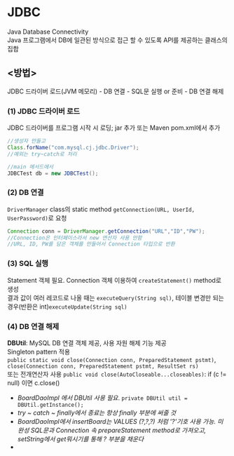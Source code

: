 # JDBC
Java Database Connectivity  
Java 프로그램에서 DB에 일관된 방식으로 접근 할 수 있도록 API를 제공하는 클래스의 집합  
## <방법>  
JDBC 드라이버 로드(JVM 메모리) - DB 연결 - SQL문 실행 or 준비 - DB 연결 해제   
### (1) JDBC 드라이버 로드
JDBC 드라이버를 프로그램 시작 시 로딩; jar 추가 또는 Maven pom.xml에서 추가  
```java
//생성자 만들고
Class.forName("com.mysql.cj.jdbc.Driver");
//예외는 try~catch로 처리

//main 메서드에서
JDBCTest db = new JDBCTest();
```  
### (2) DB 연결
```DriverManager``` class의 static method ```getConnection(URL, UserId, UserPassword)```로 요청  
```java
Connection conn = DriverManager.getConnection("URL","ID","PW");
//Connection은 인터페이스라서 new 연산자 사용 안함
//URL, ID, PW를 담은 객체를 만들어서 Connection 타입으로 반환  
```  
### (3) SQL 실행
Statement 객체 필요. Connection 객체 이용하여 ```createStatement()``` method로 생성  
결과 값이 여러 레코드로 나올 때는 ```executeQuery(String sql)```, 테이블 변경만 되는 경우(반환은 int)```executeUpdate(String sql)```  
### (4) DB 연결 해제
**DBUtil**: MySQL DB 연결 객체 제공, 사용 자원 해제 기능 제공  
Singleton pattern 적용  
```public static void close(Connection conn, PreparedStatement pstmt)```, ```close(Connection conn, PreparedStatement pstmt, ResultSet rs)```  
또는 전개연산자 사용 ```public void close(AutoCloseable...closeables)```: if (c != null) 이면 c.close()  
  
* *BoardDaoImpl 에서 DBUtil 사용 필요*. ```private DBUtil util = DBUtil.getInstance();```  
* *try ~ catch ~ finally에서 종료는 항상 finally 부분에 써줄 것*
* *BoardDaoImpl에서 insertBoard는 VALUES (?,?,?) 처럼 '?'기호 사용 가능. 미완성 SQL문과 Connection 속 prepareStatement method로 가져오고, setString에서 get뭐시기를 통해 ? 부분을 채운다*
* 
